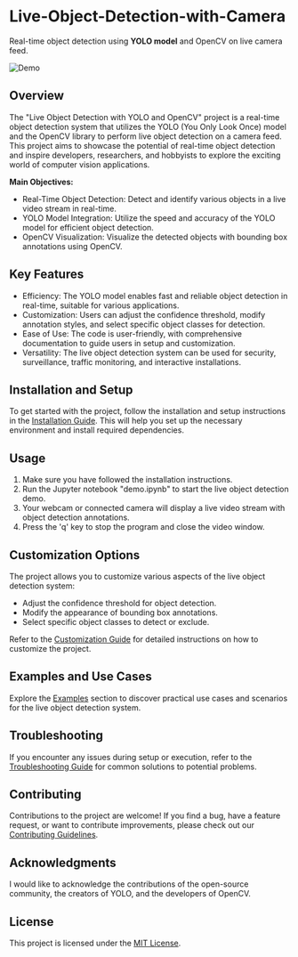 # Live-Object-Detection-with-Camera 

Real-time object detection using **YOLO model** and OpenCV on live camera feed.

![Demo](https://user-images.githubusercontent.com/26833433/243418624-5785cb93-74c9-4541-9179-d5c6782d491a.png)

## Overview
The "Live Object Detection with YOLO and OpenCV" project is a real-time object detection system that utilizes the YOLO (You Only Look Once) model and the OpenCV library to perform live object detection on a camera feed. This project aims to showcase the potential of real-time object detection and inspire developers, researchers, and hobbyists to explore the exciting world of computer vision applications.

**Main Objectives:**
- Real-Time Object Detection: Detect and identify various objects in a live video stream in real-time.
- YOLO Model Integration: Utilize the speed and accuracy of the YOLO model for efficient object detection.
- OpenCV Visualization: Visualize the detected objects with bounding box annotations using OpenCV.

## Key Features
- Efficiency: The YOLO model enables fast and reliable object detection in real-time, suitable for various applications.
- Customization: Users can adjust the confidence threshold, modify annotation styles, and select specific object classes for detection.
- Ease of Use: The code is user-friendly, with comprehensive documentation to guide users in setup and customization.
- Versatility: The live object detection system can be used for security, surveillance, traffic monitoring, and interactive installations.

## Installation and Setup
To get started with the project, follow the installation and setup instructions in the [Installation Guide](installation_guide.md). This will help you set up the necessary environment and install required dependencies.

## Usage
1. Make sure you have followed the installation instructions.
2. Run the Jupyter notebook "demo.ipynb" to start the live object detection demo.
3. Your webcam or connected camera will display a live video stream with object detection annotations.
4. Press the 'q' key to stop the program and close the video window.

## Customization Options
The project allows you to customize various aspects of the live object detection system:
- Adjust the confidence threshold for object detection.
- Modify the appearance of bounding box annotations.
- Select specific object classes to detect or exclude.

Refer to the [Customization Guide](customization_guide.md) for detailed instructions on how to customize the project.

## Examples and Use Cases
Explore the [Examples](examples.md) section to discover practical use cases and scenarios for the live object detection system.

## Troubleshooting
If you encounter any issues during setup or execution, refer to the [Troubleshooting Guide](troubleshooting_guide.md) for common solutions to potential problems.

## Contributing
Contributions to the project are welcome! If you find a bug, have a feature request, or want to contribute improvements, please check out our [Contributing Guidelines](CONTRIBUTING.md).

## Acknowledgments
I would like to acknowledge the contributions of the open-source community, the creators of YOLO, and the developers of OpenCV.

## License
This project is licensed under the [MIT License](LICENSE).
